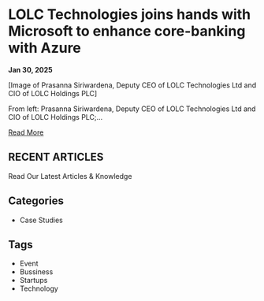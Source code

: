 # LOLC Technologies joins hands with Microsoft to enhance core-banking with Azure

**Jan 30, 2025**

[Image of Prasanna Siriwardena, Deputy CEO of LOLC Technologies Ltd and CIO of LOLC Holdings PLC]

From left: Prasanna Siriwardena, Deputy CEO of LOLC Technologies Ltd and CIO of LOLC Holdings PLC;…

[Read More](link-to-article)

## RECENT ARTICLES

Read Our Latest Articles & Knowledge

## Categories

*   Case Studies

## Tags

*   Event
*   Bussiness
*   Startups
*   Technology